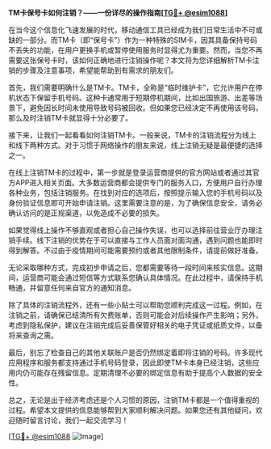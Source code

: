 **TM卡保号卡如何注销？——一份详尽的操作指南[[TG💪+ @esim1088](https://t.me/s/esim1088)]**

在当今这个信息化飞速发展的时代，移动通信工具已经成为我们日常生活中不可或缺的一部分。而TM卡（即“保号卡”）作为一种特殊的SIM卡，因其具备保持号码不丢失的功能，在用户更换手机或暂停使用服务时显得尤为重要。然而，当您不再需要这张保号卡时，该如何正确地进行注销操作呢？本文将为您详细解析TM卡注销的步骤及注意事项，希望能帮助到有需求的朋友们。

首先，我们需要明确什么是TM卡。TM卡，全称是“临时维护卡”，它允许用户在停机状态下保留手机号码。这种卡通常用于短期停机期间，比如出国旅游、出差等场景下，避免因长时间未使用导致号码被回收。但如果您已经决定不再使用该号码，那么及时注销TM卡就显得十分必要了。

接下来，让我们一起看看如何注销TM卡。一般来说，TM卡的注销流程分为线上和线下两种方式。对于习惯于网络操作的朋友来说，线上注销无疑是最便捷的选择之一。

在线上注销TM卡的过程中，第一步就是登录运营商提供的官方网站或者通过其官方APP进入相关页面。大多数运营商都会提供专门的服务入口，方便用户自行办理各种业务，包括注销服务。在找到对应的选项后，按照提示输入您的手机号码以及身份验证信息即可开始申请注销。这里需要注意的是，为了确保信息安全，请务必确认访问的是正规渠道，以免造成不必要的损失。

如果觉得线上操作不够直观或者担心自己操作失误，也可以选择前往营业厅办理注销手续。线下注销的优势在于可以直接与工作人员面对面沟通，遇到问题也能即时得到解答。不过由于疫情期间可能需要预约或者其他限制条件，请提前做好准备。

无论采取哪种方式，完成初步申请之后，您都需要等待一段时间来核实信息。这期间，运营商可能会通过短信等方式联系您确认具体情况。在此过程中，请保持手机畅通，并留意任何来自官方的通知消息。

除了具体的注销流程外，还有一些小贴士可以帮助您顺利完成这一过程。例如，在注销之前，请确保已结清所有欠费账单，否则可能会对后续操作产生影响；另外，考虑到隐私保护，建议在注销完成后妥善保管好相关的电子凭证或纸质文件，以备将来查询之需。

最后，别忘了检查自己的其他关联账户是否仍然绑定着即将注销的号码。许多现代应用程序和服务都支持通过手机号码登录，因此即使TM卡本身已经注销，这些应用内仍可能存在残留信息。定期清理不必要的绑定信息有助于提高个人数据的安全性。

总之，无论是出于经济考虑还是个人习惯的原因，注销TM卡都是一个值得重视的过程。希望本文提供的信息能够帮到大家顺利解决问题。如果您还有其他疑问，欢迎随时留言讨论，我们一起交流学习！

[[TG💪+ @esim1088](https://t.me/s/esim1088) ![Image](https://i.postimg.cc/4NQfJmqS/Snipaste-2025-05-13-00-14-12.png)]